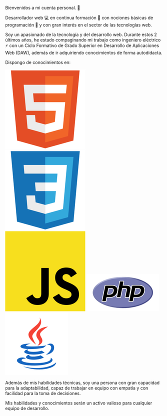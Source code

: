 Bienvenidos a mi cuenta personal. 👋

Desarrollador web 💻 en continua formación 📖 con nociones básicas de programación 👾 y con gran interés en el sector de las tecnologías web.

Soy un apasionado de la tecnología y del desarrollo web. Durante estos 2 últimos años, he estado compaginando mi trabajo como ingeniero eléctrico ⚡ con un Ciclo Formativo de Grado Superior en Desarrollo de Aplicaciones Web (DAW), además de ir adquiriendo conocimientos de forma autodidacta.

Dispongo de conocimientos en:

![](https://github.com/BorjaRejano/RejanoDev/blob/main/img/html5.svg)
![](https://github.com/BorjaRejano/RejanoDev/blob/main/img/css3.svg)
![](https://github.com/BorjaRejano/RejanoDev/blob/main/img/javascript.svg)
![](https://github.com/BorjaRejano/RejanoDev/blob/main/img/php.svg)
![](https://github.com/BorjaRejano/RejanoDev/blob/main/img/java.svg)


Además de mis habilidades técnicas, soy una persona con gran capacidad para la adaptabilidad, capaz de trabajar en equipo con empatía y con facilidad para la toma de decisiones.

Mis habilidades y conocimientos serán un activo valioso para cualquier equipo de desarrollo. 



<!--
**BorjaRejano/BorjaRejano** is a ✨ _special_ ✨ repository because its `README.md` (this file) appears on your GitHub profile.

Here are some ideas to get you started:

- 🔭 I’m currently working on ...
- 🌱 I’m currently learning ...
- 👯 I’m looking to collaborate on ...
- 🤔 I’m looking for help with ...
- 💬 Ask me about ...
- 📫 How to reach me: ...
- 😄 Pronouns: ...
- ⚡ Fun fact: ...
-->
